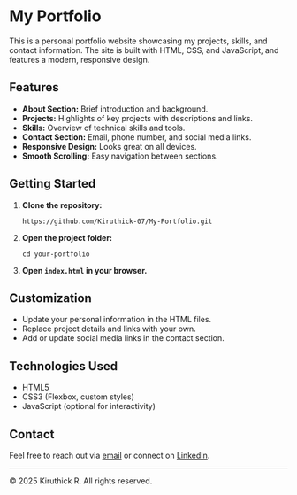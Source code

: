 # My Portfolio

This is a personal portfolio website showcasing my projects, skills, and contact information. The site is built with HTML, CSS, and JavaScript, and features a modern, responsive design.

## Features

- **About Section:** Brief introduction and background.
- **Projects:** Highlights of key projects with descriptions and links.
- **Skills:** Overview of technical skills and tools.
- **Contact Section:** Email, phone number, and social media links.
- **Responsive Design:** Looks great on all devices.
- **Smooth Scrolling:** Easy navigation between sections.

## Getting Started

1. **Clone the repository:**
   ```
   https://github.com/Kiruthick-07/My-Portfolio.git
   ```
2. **Open the project folder:**
   ```
   cd your-portfolio
   ```
3. **Open `index.html` in your browser.**

## Customization

- Update your personal information in the HTML files.
- Replace project details and links with your own.
- Add or update social media links in the contact section.

## Technologies Used

- HTML5
- CSS3 (Flexbox, custom styles)
- JavaScript (optional for interactivity)

## Contact

Feel free to reach out via [email](mailto:rkiruthick55@gmail.com) or connect on [LinkedIn](https://www.linkedin.com/in/kiruthick-r-%E2%9A%A1-803291293/).

---

© 2025 Kiruthick R. All rights reserved.
